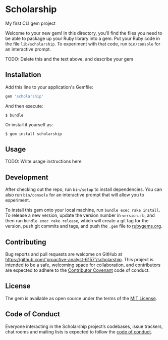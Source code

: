 # Scholarship

My first CLI gem project

Welcome to your new gem! In this directory, you'll find the files you need to be able to package up your Ruby library into a gem. Put your Ruby code in the file `lib/scholarship`. To experiment with that code, run `bin/console` for an interactive prompt.

TODO: Delete this and the text above, and describe your gem

## Installation

Add this line to your application's Gemfile:

```ruby
gem 'scholarship'
```

And then execute:

    $ bundle

Or install it yourself as:

    $ gem install scholarship

## Usage

TODO: Write usage instructions here

## Development

After checking out the repo, run `bin/setup` to install dependencies. You can also run `bin/console` for an interactive prompt that will allow you to experiment.

To install this gem onto your local machine, run `bundle exec rake install`. To release a new version, update the version number in `version.rb`, and then run `bundle exec rake release`, which will create a git tag for the version, push git commits and tags, and push the `.gem` file to [rubygems.org](https://rubygems.org).

## Contributing

Bug reports and pull requests are welcome on GitHub at https://github.com/'proactive-analyst-6157'/scholarship. This project is intended to be a safe, welcoming space for collaboration, and contributors are expected to adhere to the [Contributor Covenant](http://contributor-covenant.org) code of conduct.

## License

The gem is available as open source under the terms of the [MIT License](https://opensource.org/licenses/MIT).

## Code of Conduct

Everyone interacting in the Scholarship project’s codebases, issue trackers, chat rooms and mailing lists is expected to follow the [code of conduct](https://github.com/'proactive-analyst-6157'/scholarship/blob/master/CODE_OF_CONDUCT.md).
